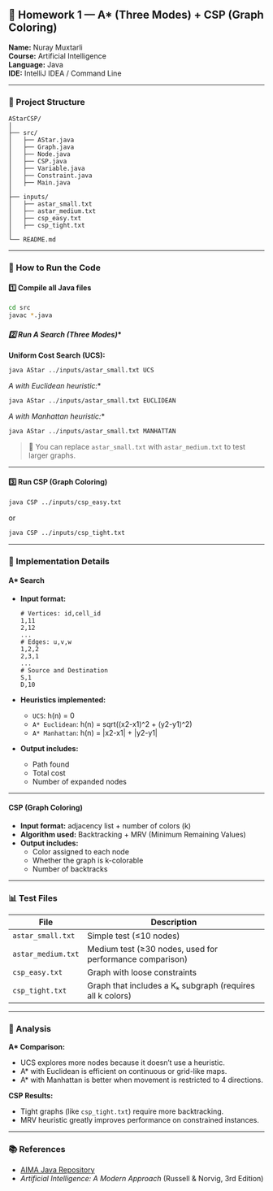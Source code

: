 ## 🧠 Homework 1 — A* (Three Modes) + CSP (Graph Coloring)

**Name:** Nuray Muxtarli  
**Course:** Artificial Intelligence  
**Language:** Java  
**IDE:** IntelliJ IDEA / Command Line  

---

### 📁 Project Structure
```
AStarCSP/
│
├── src/
│   ├── AStar.java
│   ├── Graph.java
│   ├── Node.java
│   ├── CSP.java
│   ├── Variable.java
│   ├── Constraint.java
│   ├── Main.java
│
├── inputs/
│   ├── astar_small.txt
│   ├── astar_medium.txt
│   ├── csp_easy.txt
│   ├── csp_tight.txt
│
└── README.md
```

---

### 🚀 How to Run the Code

#### **1️⃣ Compile all Java files**
```bash
cd src
javac *.java
```

#### **2️⃣ Run A* Search (Three Modes)**

**Uniform Cost Search (UCS):**
```bash
java AStar ../inputs/astar_small.txt UCS
```

**A* with Euclidean heuristic:**
```bash
java AStar ../inputs/astar_small.txt EUCLIDEAN
```

**A* with Manhattan heuristic:**
```bash
java AStar ../inputs/astar_small.txt MANHATTAN
```

> 📄 You can replace `astar_small.txt` with `astar_medium.txt` to test larger graphs.

---

#### **3️⃣ Run CSP (Graph Coloring)**
```bash
java CSP ../inputs/csp_easy.txt
```
or
```bash
java CSP ../inputs/csp_tight.txt
```

---

### 🧩 Implementation Details

#### **A\* Search**
- **Input format:**
  ```
  # Vertices: id,cell_id
  1,11
  2,12
  ...
  # Edges: u,v,w
  1,2,2
  2,3,1
  ...
  # Source and Destination
  S,1
  D,10
  ```

- **Heuristics implemented:**
  - `UCS`: h(n) = 0  
  - `A* Euclidean`: h(n) = sqrt((x2-x1)^2 + (y2-y1)^2)  
  - `A* Manhattan`: h(n) = |x2-x1| + |y2-y1|

- **Output includes:**
  - Path found  
  - Total cost  
  - Number of expanded nodes  

---

#### **CSP (Graph Coloring)**
- **Input format:** adjacency list + number of colors (k)
- **Algorithm used:** Backtracking + MRV (Minimum Remaining Values)
- **Output includes:**
  - Color assigned to each node
  - Whether the graph is k-colorable
  - Number of backtracks

---

### 📊 Test Files

| File | Description |
|------|--------------|
| `astar_small.txt` | Simple test (≤10 nodes) |
| `astar_medium.txt` | Medium test (≥30 nodes, used for performance comparison) |
| `csp_easy.txt` | Graph with loose constraints |
| `csp_tight.txt` | Graph that includes a Kₖ subgraph (requires all k colors) |

---

### 💬 Analysis

**A\* Comparison:**
- UCS explores more nodes because it doesn’t use a heuristic.
- A* with Euclidean is efficient on continuous or grid-like maps.
- A* with Manhattan is better when movement is restricted to 4 directions.

**CSP Results:**
- Tight graphs (like `csp_tight.txt`) require more backtracking.
- MRV heuristic greatly improves performance on constrained instances.

---

### 📚 References
- [AIMA Java Repository](https://github.com/aimacode/aima-java)
- *Artificial Intelligence: A Modern Approach* (Russell & Norvig, 3rd Edition)

